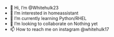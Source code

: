 - 👋 Hi, I’m @Whitehulk23
- 👀 I’m interested in homeassistant  
- 🌱 I’m currently learning Python/RHEL
- 💞️ I’m looking to collaborate on Nothing yet
- 📫 How to reach me on instagram @whitehulk17

<!---
Whitehulk23/Whitehulk23 is a ✨ special ✨ repository because its `README.md` (this file) appears on your GitHub profile.
You can click the Preview link to take a look at your changes.
--->
